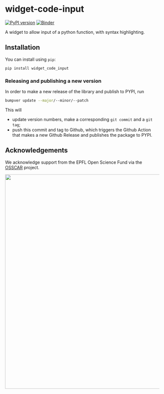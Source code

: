 
# widget-code-input


[![PyPI version](https://badge.fury.io/py/widget-code-input.svg)](https://badge.fury.io/py/widget-code-input)
[![Binder](https://mybinder.org/badge_logo.svg)](https://mybinder.org/v2/gh/osscar-org/widget-code-input/main?labpath=%2Fexamples%2FWidget_Demo.ipynb)

A widget to allow input of a python function, with syntax highlighting.


## Installation

You can install using `pip`:

```bash
pip install widget_code_input
```

### Releasing and publishing a new version

In order to make a new release of the library and publish to PYPI, run

```bash
bumpver update --major/--minor/--patch
```

This will

- update version numbers, make a corresponding `git commit` and a `git tag`;
- push this commit and tag to Github, which triggers the Github Action that makes a new Github Release and publishes the package to PYPI.


## Acknowledgements

We acknowledge support from the EPFL Open Science Fund via the [OSSCAR](http://www.osscar.org) project.

<img src='https://www.osscar.org/_images/logos.png' width='700'>
